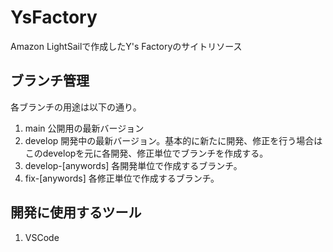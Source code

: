 # YsFactory
Amazon LightSailで作成したY's Factoryのサイトリソース

## ブランチ管理
各ブランチの用途は以下の通り。
1. main
   公開用の最新バージョン
2. develop
   開発中の最新バージョン。基本的に新たに開発、修正を行う場合はこのdevelopを元に各開発、修正単位でブランチを作成する。
3. develop-[anywords]
   各開発単位で作成するブランチ。
4. fix-[anywords]
   各修正単位で作成するブランチ。

## 開発に使用するツール
1. VSCode